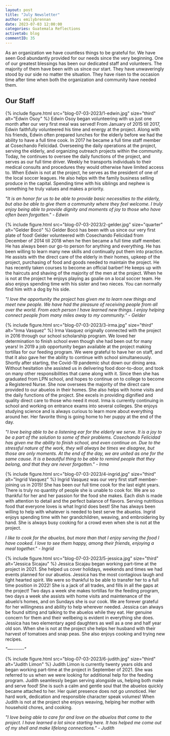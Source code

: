 ```yaml
---
layout: post
title: "July Newsletter"
author: emilybrennan
date: 2023-07-03 12:00:00
categories: Guatemala Reflections
activetab: blog
commentID: 35
---
```


As an organization we have countless things to be grateful for. We have seen God abundantly provided for our needs since the very beginning. One of our greatest blessings has been our dedicated staff and volunteers. The majority of them have been with us since our start. They have unwaveringly stood by our side no matter the situation. They have risen to the occasion time after time when both the organization and community have needed them.

## Our Staff

{% include figure.html src="blog-07-03-2023/1-edwin.jpg" size="third" alt="Edwin Osoy" %}
Edwin Osoy began volunteering with us just one month after our very first meal was served! From January of 2015 till 2017, Edwin faithfully volunteered his time and energy at the project. Along with his friends, Edwin often prepared lunches for the elderly before we had the ability to have a full time cook. In 2017 he became a full time staff member at Cosechando Felicidad. Overseeing the daily operations at the project, serving the elderly, and organizing outreach projects within the community. Today, he continues to oversee the daily functions of the project, and serves as our full time driver. Weekly he transports individuals to their medical consults and procedures they would otherwise have limited access to.
When Edwin is not at the project, he serves as the president of one of the local soccer leagues. He also helps with the family business selling produce in the capital. Spending time with his siblings and nephew is something he truly values and makes a priority.

_"It is an honor for us to be able to provide basic necessities to the elderly, but also be able to give them a community where they feel welcome. I truly enjoy being able to provide dignity and moments of joy to those who have often been forgotten." - Edwin_

{% include figure.html src="blog-07-03-2023/2-gelder.jpg" size="quarter" alt="Gelder Bocó" %}
Gelder Bocó has been with us since our very first plate of food! Gelder volunteered with Cosechando Felicidad from December of 2014 till 2018 when he then became a full time staff member. He has always been our go-to person for anything and everything. He has been willing to learn many new skills and continually put them into practice. He assists with the direct care of the elderly in their homes, upkeep of the project, purchasing of food and goods needed to maintain the project. He has recently taken courses to become an official barber! He keeps up with the haircuts and shaving of the majority of the men at the project.
When he is not at the project he enjoys playing as goalie on a local soccer team. He also enjoys spending time with his sister and two nieces. You can normally find him with a dog by his side.

_"I love the opportunity the project has given me to learn new things and meet new people. We have had the pleasure of receiving people from all over the world. From each person I have learned new things. I enjoy helping connect people from many miles away to my community." - Gelder_

{% include figure.html src="blog-07-03-2023/3-irma.jpg" size="third" alt="Irma Vasquez" %}
Irma Vasquez originally connected with the project in 2016 through our school scholarship program. We loved her determination to finish school even though she had been out for many years! In 2019 a job opportunity began available at the project making tortillas for our feeding program. We were grateful to have her on staff, and that it also gave her the ability to continue with school simultaneously. Shortly after starting, the Covid-19 pandemic shut down our dining area. Without hesitation she assisted us in delivering food door-to-door, and took on many other responsibilities that came along with it. Since then she has graduated from LPN school, and hopes to continue on to college to become a Registered Nurse. She now oversees the majority of the direct care provided to our abuelos in their homes. She also helps with home visits and the daily functions of the project. She excels in providing dignified and quality direct care to those who need it most.
Irma is currently continuing in school and working on entrance exams into several colleges. She enjoys studying science and is always curious to learn more about everything around her. Her favorite thing is going home to her puppy at the end of the day.

_"I love being able to be a listening ear for the elderly we serve. It is a joy to be a part of the solution to some of their problems. Cosechando Felicidad has given me the ability to finish school, and even continue on. Due to the stressful nature of the work, they will always be times we disagree, but those are only moments. At the end of the day, we are united as one for the same cause. It is a beautiful thing to be able to remind people that they belong, and that they are never forgotten." - Irma_

{% include figure.html src="blog-07-03-2023/4-ingrid.jpg" size="third" alt="Ingrid Vasquez" %}
Ingrid Vasquez was our very first staff member- joining us in 2015! She has been our full time cook for the last eight years. There is truly no quantity of people she is unable to cook for. We are so thankful for her and her passion for the food she makes. Each dish is made with attention to detail and the perfect balance of flavors. Serving nutritious food that everyone loves is what Ingrid does best! She has always been willing to help with whatever is needed to best serve the abuelos.
Ingrid enjoys spending time with her grandchildren, weaving, and embroidering by hand. She is always busy cooking for a crowd even when she is not at the project.

_I like to cook for the abuelos, but more than that I enjoy serving the food I have cooked. I love to see them happy, among their friends, enjoying a meal together." - Ingrid_

{% include figure.html src="blog-07-03-2023/5-jessica.jpg" size="third" alt="Jessica Sicajau" %}
Jessica Sicajau began working part-time at the project in 2021. She helped us cover holidays, weekends and times we had events planned for our abuelos. Jessica has the most contagious laugh and light hearted spirit. We were so thankful to be able to transfer her to a full time position in 2022! She is a jack of all trades, and fills in all the gaps at the project! Two days a week she makes tortillas for the feeding program, two days a week she assists with home visits and maintenance of the abueloʼs homes, and on Sundays she is our cook. We are forever grateful for her willingness and ability to help wherever needed. Jessica can always be found sitting and talking to the abuelos while they eat. Her genuine concern for them and their wellbeing is evident in everything she does.
Jessica has two elementary aged daughters as well as a one and half year old son. When she is not at the project she helps her husband with their harvest of tomatoes and snap peas. She also enjoys cooking and trying new recipes.

_"—------"_

{% include figure.html src="blog-07-03-2023/6-judith.jpg" size="third" alt="Judith Limon" %}
Judith Limon is currently twenty years olds and began working part-time at the project in September of 2021. She was referred to us when we were looking for additional help for the feeding program. Judith seamlessly began serving alongside us, helping both make and serve food! She is such a calm and gentle soul that the abuelos quickly became attached to her. Her quiet presence does not go unnoticed. Her hard work, dedication and responsible character speak volumes!
When Judith is not at the project she enjoys weaving, helping her mother with household chores, and cooking.

_"I love being able to care for and love on the abuelos that come to the project. I have learned a lot since starting here. It has helped me come out of my shell and make lifelong connections." - Judith_
